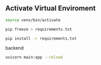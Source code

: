 ## Activate Virtual Enviroment
```bash
source venv/bin/activate
```

```bash
pip freeze > requirements.txt

pip install -r requirements.txt
```


backend
```bash
uvicorn main:app --reload
```



